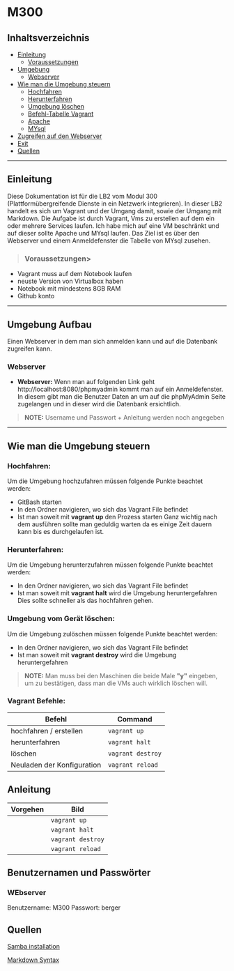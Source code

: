 # M300

## Inhaltsverzeichnis

- [Einleitung](#einleitung)
    - [Voraussetzungen](#voraussetzungen)
- [Umgebung](#umgebung)
	- [Webserver](#Webserver)
- [Wie man die Umgebung steuern](#umgebung-steuern)
    - [Hochfahren](#hochfahren)
    - [Herunterfahren](#herunterfahren)
    - [Umgebung löschen](#umgebung-löschen)
    - [Befehl-Tabelle Vagrant](#befehl-tabelle-vagrant)
    - [Apache](#apache)
    - [MYsql](#mysql)
- [Zugreifen auf den Webserver](#zugreifen-auf-den-webservern)
- [Exit](#exit)
- [Quellen](#quellen)

---

<a name="einleitung"></a>
## Einleitung

Diese Dokumentation ist für die LB2 vom Modul 300 (Plattformübergreifende Dienste in ein Netzwerk integrieren). In dieser LB2 handelt es sich um Vagrant und der Umgang damit, sowie der Umgang mit Markdown. Die Aufgabe ist durch Vagrant, Vms zu erstellen auf dem ein oder mehrere Services laufen. Ich habe mich auf eine VM beschränkt und auf dieser sollte Apache und MYsql laufen. Das Ziel ist es über den Webserver und einem Anmeldefenster die Tabelle von MYsql zusehen. 

<a name="voraussetzungen"></a>
>### Voraussetzungen>

- Vagrant muss auf dem Notebook laufen
- neuste Version von Virtualbox haben
- Notebook mit mindestens 8GB RAM
- Github konto

---

<a name="Umgebung-Aufbau"></a>
## Umgebung Aufbau

Einen Webserver in dem man sich anmelden kann und auf die Datenbank zugreifen kann. 


<a name="Webserver"></a>
### Webserver
- **Webserver:**
Wenn man auf folgenden Link geht http://localhost:8080/phpmyadmin kommt man auf ein Anmeldefenster. In diesem gibt man die Benutzer Daten an um auf die phpMyAdmin Seite zugelangen und in dieser wird die Datenbank ersichtlich. 
> **NOTE:** Username und Passwort + Anleitung werden noch angegeben

---

<a name="Wie-man-die-Umgebung-steuern"></a>
## Wie man die Umgebung steuern

<a name="hochfahren"></a>
### Hochfahren:

Um die Umgebung hochzufahren müssen folgende Punkte beachtet werden: 
- GitBash starten
- In den Ordner navigieren, wo sich das Vagrant File befindet
- Ist man soweit mit **vagrant up** den Prozess starten
Ganz wichtig nach dem ausführen sollte man geduldig warten da es einige Zeit dauern kann bis es durchgelaufen ist. 

<a name="herunterfahren"></a>
### Herunterfahren:

Um die Umgebung herunterzufahren müssen folgende Punkte beachtet werden: 
- In den Ordner navigieren, wo sich das Vagrant File befindet
- Ist man soweit mit **vagrant halt** wird die Umgebung heruntergefahren
Dies sollte schneller als das hochfahren gehen.

<a name="umgebung-löschen"></a>
### Umgebung vom Gerät löschen:

Um die Umgebung zulöschen müssen folgende Punkte beachtet werden: 
- In den Ordner navigieren, wo sich das Vagrant File befindet
- Ist man soweit mit **vagrant destroy** wird die Umgebung heruntergefahren
 
> **NOTE:** Man muss bei den Maschinen die beide Male **"y"** eingeben, um zu bestätigen, dass man die VMs auch wirklich löschen will.

<a name="Vagrant-Befehl"></a>
### Vagrant Befehle:

|Befehl    		   |Command                   |
|--------------------------|--------------------------|
|hochfahren / erstellen    |`vagrant up`              |
|herunterfahren            |`vagrant halt`            |
|löschen                   |`vagrant destroy`         |
|Neuladen der Konfiguration|`vagrant reload`          |

<a name="Anleitung"></a>
## Anleitung
|Vorgehen    		   |Bild                   |
|--------------------------|--------------------------|
|   |`vagrant up`              |
|            |`vagrant halt`            |
|                   |`vagrant destroy`         |
||`vagrant reload`          |


<a name="benutzernamen-und-passwoerter"></a>
## Benutzernamen und Passwörter

<a name="ssh"></a>
### WEbserver

Benutzername: M300
Passwort: berger


<a name="quellen"></a>
## Quellen
[Samba installation](https://help.ubuntu.com/community/How%20to%20Create%20a%20Network%20Share%20Via%20Samba%20Via%20CLI%20(Command-line%20interface/Linux%20Terminal)%20-%20Uncomplicated,%20Simple%20and%20Brief%20Way!)

[Markdown Syntax](https://www.markdownguide.org/basic-syntax/)
